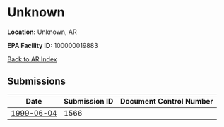 # Unknown

**Location:** Unknown, AR

**EPA Facility ID:** 100000019883

[Back to AR Index](../../index.md)

## Submissions

| Date | Submission ID | Document Control Number |
|------|--------------|-------------------------|
| [1999-06-04](submissions/1566.md) | 1566 |  |
